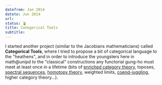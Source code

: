 ```yaml
---
datefrom: Jan 2014
dateto: Jun 2014
url:
status: 🪴
title: Categorical Tools
subtitle:
---
```


I started another project (similar to the Jacobians mathematicians) called
**Categorical Tools**, where I tried to propose a bit of categorical
language to the "heathens", and in order to introduce the youngsters here
in math@unipd to the "classical" constructions any functorial gung-ho must
meet at least once in a lifetime (bits of [enriched category theory][ECT],
toposes, [spectral sequences][SS], [homotopy theory][HT], weighted limits,
[coend-juggling][CJ], higher category theory...).

[ECT]: stuff/tools3.pdf "enriched category theory"
[SS]: stuff/tools2.pdf "spectral sequences"
[HT]: stuff/tools.pdf "homotopy theory"
[CJ]: stuff/tools1.pdf "coend-juggling"
